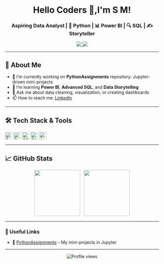 <!-- 👉 replace “CoderSugata” and links with your own -->

<h1 align="center">Hello Coders 👋,I'm S M!</h1>
<h3 align="center">Aspiring Data Analyst | 🐍 Python | 📊 Power BI | 🔍 SQL | ✍️ Storyteller</h3>

<p align="center">
  <!-- LinkedIn / Twitter / Website icons -->
  <a href="https://www.linkedin.com/in/sugatamondal/">
    <img src="https://img.shields.io/badge/-LinkedIn-0077B5?style=flat-square&logo=linkedin&logoColor=white"/>
  </a>
  <a href="https://twitter.com/your-twitter-handle">
    <img src="https://img.shields.io/badge/-Twitter-1DA1F2?style=flat-square&logo=twitter&logoColor=white"/>
  </a>
</p>

---

## 🚀 About Me
- 🔭 I’m currently working on **PythonAssignments** repository: Jupyter-driven mini-projects  
- 🌱 I’m learning **Power BI**, **Advanced SQL**, and **Data Storytelling**  
- 💬 Ask me about data cleaning, visualization, or creating dashboards  
- 📫 How to reach me: [LinkedIn](https://www.linkedin.com/in/sugatamondal/)  

---

## 🛠️ Tech Stack & Tools
<p>
  <img alt="Python" src="https://img.shields.io/badge/Python-3670A0?style=flat-square&logo=python&logoColor=ffdd54" height="24"/>
  <img alt="Power BI" src="https://img.shields.io/badge/Power%20BI-F2C811?style=flat-square&logo=power-bi&logoColor=black" height="24"/>
  <img alt="SQL" src="https://img.shields.io/badge/SQL-4479A1?style=flat-square&logo=postgresql&logoColor=white" height="24"/>
  <img alt="GitHub" src="https://img.shields.io/badge/GitHub-181717?style=flat-square&logo=github" height="24"/>
  <img alt="Jupyter" src="https://img.shields.io/badge/Jupyter-F37626?style=flat-square&logo=jupyter&logoColor=white" height="24"/>
</p>

---

## 📈 GitHub Stats

<p align="center">
  <img height="150" src="https://github-readme-stats.vercel.app/api?username=CoderSugata&show_icons=true&theme=tokyonight"/>
  &nbsp;
  <img height="150" src="https://github-readme-stats.vercel.app/api/top-langs/?username=CoderSugata&layout=compact&theme=tokyonight"/>
</p>

---

### 🔗 Useful Links
- 📂 [PythonAssignments](https://github.com/CoderSugata/PythonAssignments) – My mini-projects in Jupyter  
  

---

<p align="center">
  <img src="https://komarev.com/ghpvc/?username=CoderSugata&color=blue" alt="Profile views"/>
</p>
